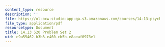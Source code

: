 ```yaml
---
content_type: resource
description: ''
file: https://ol-ocw-studio-app-qa.s3.amazonaws.com/courses/14-13-psychology-and-economics-spring-2020/e9a55462b3b3e460cb5be8aeaf0978e1_MIT14_13S20_pset2.pdf
file_type: application/pdf
resourcetype: Document
title: 14.13 S20 Problem Set 2
uid: e9a55462-b3b3-e460-cb5b-e8aeaf0978e1
---
```

